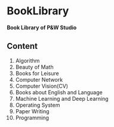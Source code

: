 # BookLibrary
**Book Library of P&amp;W Studio**     

## Content
1. Algorithm    
2. Beauty of Math
3. Books for Leisure
4. Computer Network
5. Computer Vision(CV)
6. Books about English and Language
7. Machine Learning and Deep Learning
8. Operating System
9. Paper Writing
10. Programming
